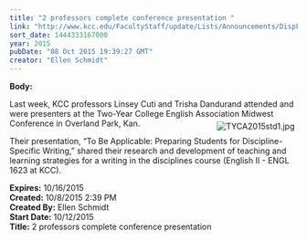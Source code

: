 ```yaml
---
title: "2 professors complete conference presentation "
link: "http://www.kcc.edu/FacultyStaff/update/Lists/Announcements/DispForm.aspx?ID=2046"
sort_date: 1444333167000
year: 2015
pubDate: "08 Oct 2015 19:39:27 GMT"
creator: "Ellen Schmidt"
---
```


<div><b>Body:</b> <div class="ExternalClass9AF358BAA47845018F823B35BD1D15DA"><p>Last week, KCC professors Linsey Cuti and Trisha Dandurand attended and were presenters at the Two-Year College English Association Midwest Conference in Overland Park, Kan. <img alt="TYCA2015std1.jpg" src="/FacultyStaff/update/Documents/TYCA2015std1.jpg" style="vertical-align:auto;float:right;margin:5px" /></p>
<p>Their presentation, “To Be Applicable: Preparing Students for Discipline-Specific Writing,” shared their research and development of teaching and learning strategies for a writing in the disciplines course (English II - ENGL 1623 at KCC). </p></div></div>
<div><b>Expires:</b> 10/16/2015</div>
<div><b>Created:</b> 10/8/2015 2:39 PM</div>
<div><b>Created By:</b> Ellen Schmidt</div>
<div><b>Start Date:</b> 10/12/2015</div>
<div><b>Title:</b> 2 professors complete conference presentation </div>
